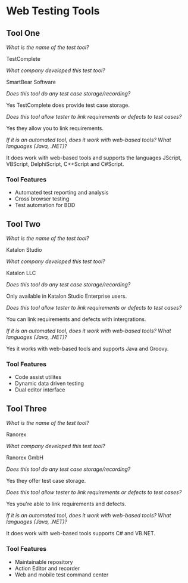 # Web Testing Tools

## Tool One

_What is the name of the test tool?_ 

TestComplete

_What company developed this test tool?_ 

SmartBear Software

_Does this tool do any test case storage/recording?_ 

Yes TestComplete does provide test case storage.

_Does this tool allow tester to link requirements or defects to test cases?_ 

Yes they allow you to link requirements.

_If it is an automated tool, does it work with web-based tools? What languages (Java, .NET)?_ 

It does work with web-based tools and supports the languages JScript, VBScript, DelphiScript, C++Script and C#Script. 

### Tool Features
* Automated test reporting and analysis
* Cross browser testing
* Test automation for BDD

## Tool Two

_What is the name of the test tool?_ 

Katalon Studio

_What company developed this test tool?_ 

Katalon LLC

_Does this tool do any test case storage/recording?_ 

Only available in Katalon Studio Enterprise users.

_Does this tool allow tester to link requirements or defects to test cases?_ 

You can link requirements and defects with intergrations.

_If it is an automated tool, does it work with web-based tools? What languages (Java, .NET)?_ 

Yes it works with web-based tools and supports Java and Groovy.

### Tool Features
* Code assist utilites
* Dynamic data driven testing
* Dual editor interface

## Tool Three

_What is the name of the test tool?_ 

Ranorex

_What company developed this test tool?_ 

Ranorex GmbH

_Does this tool do any test case storage/recording?_ 

Yes they offer test case storage.

_Does this tool allow tester to link requirements or defects to test cases?_ 

Yes you're able to link requirements and defects.

_If it is an automated tool, does it work with web-based tools? What languages (Java, .NET)?_ 

It does work with web-based tools supports C# and VB.NET.

### Tool Features
* Maintainable repository
*  Action Editor and recorder
* Web and mobile test command center
